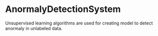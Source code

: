 # AnormalyDetectionSystem


Unsupervised learning algorithms are used for creating model to detect anormaly in unlabeled data.
